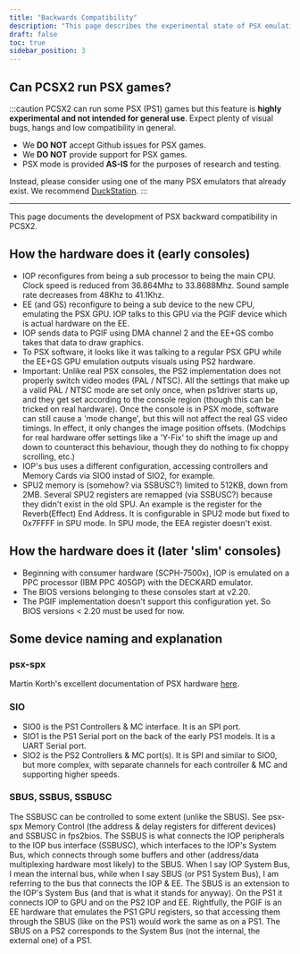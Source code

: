 ```yaml
---
title: "Backwards Compatibility"
description: "This page describes the experimental state of PSX emulation in PCSX2."
draft: false
toc: true
sidebar_position: 3
---
```


## Can PCSX2 run PSX games?

:::caution
PCSX2 can run some PSX (PS1) games but this feature is **highly experimental and not intended for general use**. Expect plenty of visual bugs, hangs and low compatibility in general.

- We **DO NOT** accept Github issues for PSX games.
- We **DO NOT** provide support for PSX games.
- PSX mode is provided **AS-IS** for the purposes of research and testing.

Instead, please consider using one of the many PSX emulators that already exist. We recommend [DuckStation](https://github.com/stenzek/duckstation/releases/tag/latest).
:::

---

This page documents the development of PSX backward compatibility in PCSX2.

## How the hardware does it (early consoles)

- IOP reconfigures from being a sub processor to being the main CPU. Clock speed is reduced from 36.864Mhz to 33.8688Mhz. Sound sample rate decreases from 48Khz to 41.1Khz.
- EE (and GS) reconfigure to being a sub device to the new CPU, emulating the PSX GPU. IOP talks to this GPU via the PGIF device which is actual hardware on the EE.
- IOP sends data to PGIF using DMA channel 2 and the EE+GS combo takes that data to draw graphics.
- To PSX software, it looks like it was talking to a regular PSX GPU while the EE+GS GPU emulation outputs visuals using PS2 hardware.
- Important: Unlike real PSX consoles, the PS2 implementation does not properly switch video modes (PAL / NTSC).
  All the settings that make up a valid PAL / NTSC mode are set only once, when ps1driver starts up, and they get set according to the console region (though this can be tricked on real hardware).
  Once the console is in PSX mode, software can still cause a 'mode change', but this will not affect the real GS video timings. In effect, it only changes the image position offsets. (Modchips for real hardware offer settings like a 'Y-Fix' to shift the image up and down to counteract this behaviour, though they do nothing to fix choppy scrolling, etc.)
- IOP's bus uses a different configuration, accessing controllers and Memory Cards via SIO0 instad of SIO2, for example.
- SPU2 memory is (somehow? via SSBUSC?) limited to 512KB, down from 2MB. Several SPU2 registers are remapped (via SSBUSC?) because they didn't exist in the old SPU. An example is the register for the Reverb(Effect) End Address. It is configurable in SPU2 mode but fixed to 0x7FFFF in SPU mode. In SPU mode, the EEA register doesn't exist.

## How the hardware does it (later 'slim' consoles)

- Beginning with consumer hardware (SCPH-7500x), IOP is emulated on a PPC processor (IBM PPC 405GP) with the DECKARD emulator.
- The BIOS versions belonging to these consoles start at v2.20.
- The PGIF implementation doesn't support this configuration yet. So BIOS versions < 2.20 must be used for now.

## Some device naming and explanation

### psx-spx

Martin Korth's excellent documentation of PSX hardware [here](https://problemkaputt.de/psx-spx.htm).

### SIO

- SIO0 is the PS1 Controllers & MC interface. It is an SPI port.
- SIO1 is the PS1 Serial port on the back of the early PS1 models. It is a UART Serial port.
- SIO2 is the PS2 Controllers & MC port(s). It is SPI and similar to SIO0, but more complex, with separate channels for each controller & MC and supporting higher speeds.

### SBUS, SSBUS, SSBUSC

The SSBUSC can be controlled to some extent (unlike the SBUS). See psx-spx Memory Control (the address & delay registers for different devices) and SSBUSC in fps2bios. The SSBUS is what connects the IOP peripherals to the IOP bus interface (SSBUSC), which interfaces to the IOP's System Bus, which connects through some buffers and other (address/data multiplexing hardware most likely) to the SBUS. When I say IOP System Bus, I mean the internal bus, while when I say SBUS (or PS1 System Bus), I am referring to the bus that connects the IOP & EE.
The SBUS is an extension to the IOP's System Bus (and that is what it stands for anyway). On the PS1 it connects IOP to GPU and on the PS2 IOP and EE. Rightfully, the PGIF is an EE hardware that emulates the PS1 GPU registers, so that accessing them through the SBUS (like on the PS1) would work the same as on a PS1. The SBUS on a PS2 corresponds to the System Bus (not the internal, the external one) of a PS1.
